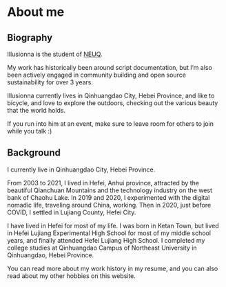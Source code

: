 # About me

## Biography

Illusionna is the student of [NEUQ](https://www.neuq.edu.cn).

My work has historically been around script documentation, but I’m also been actively engaged in community building and open source sustainability for over 3 years.

Illusionna currently lives in Qinhuangdao City, Hebei Province, and like to bicycle, and love to explore the outdoors, checking out the various beauty that the world holds.

If you run into him at an event, make sure to leave room for others to join while you talk :)



## Background

I currently live in Qinhuangdao City, Hebei Province.

From 2003 to 2021, I lived in Hefei, Anhui province, attracted by the beautiful Qianchuan Mountains and the technology industry on the west bank of Chaohu Lake. In 2019 and 2020, I experimented with the digital nomadic life, traveling around China, working. Then in 2020, just before COVID, I settled in Lujiang County, Hefei City.

I have lived in Hefei for most of my life. I was born in Ketan Town, but lived in Hefei Lujiang Experimental High School for most of my middle school years, and finally attended Hefei Lujiang High School. I completed my college studies at Qinhuangdao Campus of Northeast University in Qinhuangdao, Hebei Province.

You can read more about my work history in my resume, and you can also read about my other hobbies on this website.